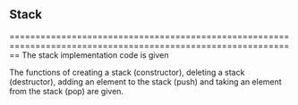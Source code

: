 ## Stack
==============================================================================================================
The stack implementation code is given

The functions of creating a stack (constructor), deleting a stack (destructor), adding an element to the stack (push) and taking an element from the stack (pop) are given.